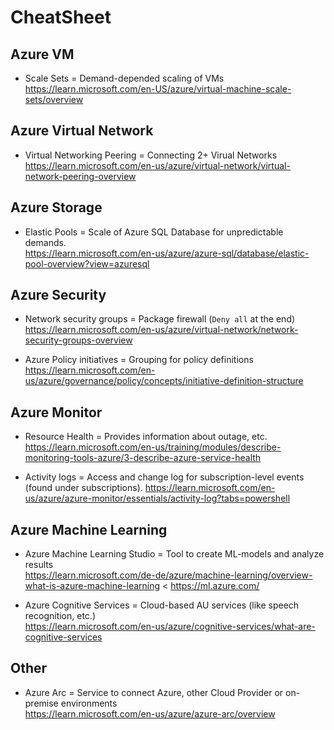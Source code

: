 # CheatSheet

## Azure VM

* Scale Sets = Demand-depended scaling of VMs \
  <https://learn.microsoft.com/en-US/azure/virtual-machine-scale-sets/overview>



## Azure Virtual Network

* Virtual Networking Peering = Connecting 2+ Virual Networks \
  <https://learn.microsoft.com/en-us/azure/virtual-network/virtual-network-peering-overview>


## Azure Storage

* Elastic Pools = Scale of Azure SQL Database for unpredictable demands. \
  <https://learn.microsoft.com/en-us/azure/azure-sql/database/elastic-pool-overview?view=azuresql>


## Azure Security

* Network security groups = Package firewall (`Deny all` at the end) \
  <https://learn.microsoft.com/en-us/azure/virtual-network/network-security-groups-overview>

* Azure Policy initiatives = Grouping for policy definitions \
  <https://learn.microsoft.com/en-us/azure/governance/policy/concepts/initiative-definition-structure>


## Azure Monitor

* Resource Health = Provides information about outage, etc. \
  <https://learn.microsoft.com/en-us/training/modules/describe-monitoring-tools-azure/3-describe-azure-service-health>

* Activity logs = Access and change log for subscription-level events (found under subscriptions).
  <https://learn.microsoft.com/en-us/azure/azure-monitor/essentials/activity-log?tabs=powershell>


## Azure Machine Learning

* Azure Machine Learning Studio = Tool to create ML-models and analyze results \
  <https://learn.microsoft.com/de-de/azure/machine-learning/overview-what-is-azure-machine-learning>
  <
  <https://ml.azure.com/>

* Azure Cognitive Services = Cloud-based AU services (like speech recognition, etc.) \
  <https://learn.microsoft.com/en-us/azure/cognitive-services/what-are-cognitive-services>
  

## Other

* Azure Arc = Service to connect Azure, other Cloud Provider or on-premise environments \
  <https://learn.microsoft.com/en-us/azure/azure-arc/overview>